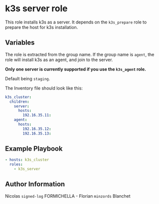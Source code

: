 # k3s server role

This role installs k3s as a server. It depends on the `k3s_prepare` role to prepare the host for k3s installation.

## Variables

The role is extracted from the group name. If the group name is `agent`, the role will install k3s as an agent, and join to the server.

**Only one server is currently supported if you use the `k3s_agent` role.**


Default being `staging`.

The Inventory file should look like this:

```yaml
k3s_cluster:
  children:
    server:
      hosts:
        192.16.35.11:
    agent:
      hosts:
        192.16.35.12:
        192.16.35.13:
```

## Example Playbook

```yaml
- hosts: k3s_cluster
  roles:
    - k3s_server
```

## Author Information

Nicolas `signed-log` FORMICHELLA - Florian `minzords` Blanchet